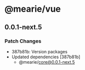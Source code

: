 # @mearie/vue

## 0.0.1-next.5

### Patch Changes

- 387b81b: Version packages
- Updated dependencies [387b81b]
  - @mearie/core@0.0.1-next.5

